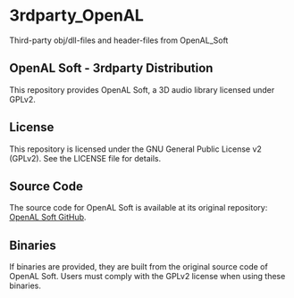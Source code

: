 # 3rdparty_OpenAL
Third-party obj/dll-files and header-files from OpenAL_Soft

## OpenAL Soft - 3rdparty Distribution

This repository provides OpenAL Soft, a 3D audio library licensed under GPLv2.

## License
This repository is licensed under the GNU General Public License v2 (GPLv2). 
See the LICENSE file for details.

## Source Code
The source code for OpenAL Soft is available at its original repository:
[OpenAL Soft GitHub](https://github.com/kcat/openal-soft).

## Binaries
If binaries are provided, they are built from the original source code of OpenAL Soft. Users must comply with the GPLv2 license when using these binaries.
